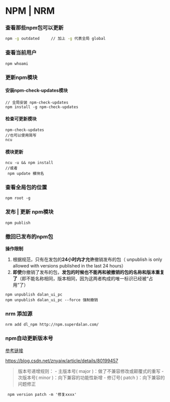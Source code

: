 #  NPM | NRM



### 查看那些npm包可以更新

~~~bash
npm -g outdated		// 加上 -g 代表全局 global
~~~



### 查看当前用户

~~~shell
npm whoami
~~~



### 更新npm模块

#### 安装npm-check-updates模块

~~~shell
// 全局安装 npm-check-updates
npm install -g npm-check-updates
~~~

#### 检查可更新模块

~~~shell
npm-check-updates
//也可以使用简写
ncu
~~~

#### 模块更新

~~~shell
ncu -u && npm install
//或者
 npm update 模块名
~~~



### 查看全局包的位置

~~~shell
npm root -g
~~~



### 发布 | 更新 npm模块

~~~shell
npm publish
~~~



### 撤回已发布的npm包

**操作限制**

1. 根据规范，只有在发包的**24小时内才允许**撤销发布的包（ unpublish is only allowed with versions published in the last 24 hours）
2. **即使**你撤销了发布的包，**发包的时候也不能再和被撤销的包的名称和版本重复了**（即不能名称相同，版本相同，因为这两者构成的唯一标识已经被“占用”了）

~~~
npm unpublish dalan_ui_pc
npm unpublish dalan_ui_pc --force 强制撤销
~~~



### nrm 添加源

~~~shell
nrm add dl_npm http://npm.superdalan.com/
~~~



### npm自动更新版本号

[参考链接](https://blog.csdn.net/znyaiw/article/details/80199457)

https://blog.csdn.net/znyaiw/article/details/80199457

>版本号递增规则：
>\- 主版本号( major )：做了不兼容修改或颠覆式的重写
>\- 次版本号( minor )：向下兼容的功能性新增
>\- 修订号( patch )：向下兼容的问题修正

~~~shell
 npm version patch -m '修复xxxx'
~~~

